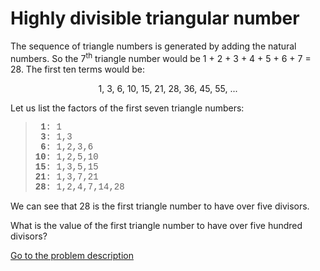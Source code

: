 Highly divisible triangular number
==================================

<p>The sequence of triangle numbers is generated by adding the natural numbers. So the 7<sup>th</sup> triangle number would be 1 + 2 + 3 + 4 + 5 + 6 + 7 = 28. The first ten terms would be:</p>
<p style="text-align:center;">1, 3, 6, 10, 15, 21, 28, 36, 45, 55, ...</p>
<p>Let us list the factors of the first seven triangle numbers:</p>
<blockquote style="font-family:courier new;"><b>&nbsp;1</b>: 1<br />
<b>&nbsp;3</b>: 1,3<br />
<b>&nbsp;6</b>: 1,2,3,6<br />
<b>10</b>: 1,2,5,10<br />
<b>15</b>: 1,3,5,15<br />
<b>21</b>: 1,3,7,21<br />
<b>28</b>: 1,2,4,7,14,28</blockquote>
<p>We can see that 28 is the first triangle number to have over five divisors.</p>
<p>What is the value of the first triangle number to have over five hundred divisors?</p>



[Go to the problem description](https://projecteuler.net/problem=12)
